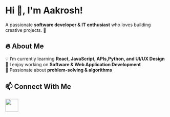 # Hi 👋, I'm Aakrosh!

A passionate **software developer & IT enthusiast** who loves building creative projects. 🚀

## 🔥 About Me  
💡 I’m currently learning **React, JavaScript, APIs,Python, and UI/UX Design**  
📌 I enjoy working on **Software & Web Application Development**  
🎯 Passionate about **problem-solving & algorithms**  
## 📫 Connect With Me  
[<img src="https://img.icons8.com/fluency/48/000000/linkedin.png" width="40px"/>](https://www.linkedin.com/in/aakrosh-rai-7332b7314/)  
